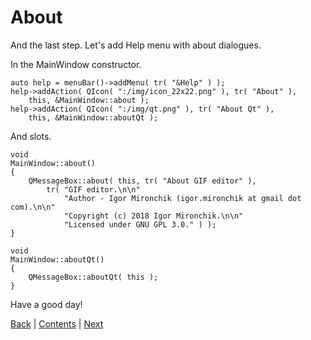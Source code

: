 # About

And the last step. Let's add Help menu with about dialogues.

In the MainWindow constructor.

```
auto help = menuBar()->addMenu( tr( "&Help" ) );
help->addAction( QIcon( ":/img/icon_22x22.png" ), tr( "About" ),
	this, &MainWindow::about );
help->addAction( QIcon( ":/img/qt.png" ), tr( "About Qt" ),
	this, &MainWindow::aboutQt );
```

And slots.

```
void
MainWindow::about()
{
	QMessageBox::about( this, tr( "About GIF editor" ),
		tr( "GIF editor.\n\n"
			"Author - Igor Mironchik (igor.mironchik at gmail dot com).\n\n"
			"Copyright (c) 2018 Igor Mironchik.\n\n"
			"Licensed under GNU GPL 3.0." ) );
}

void
MainWindow::aboutQt()
{
	QMessageBox::aboutQt( this );
}
```

Have a good day!

[Back](crop.md) | [Contents](../README.md) | [Next](../chapter02/intro.md)